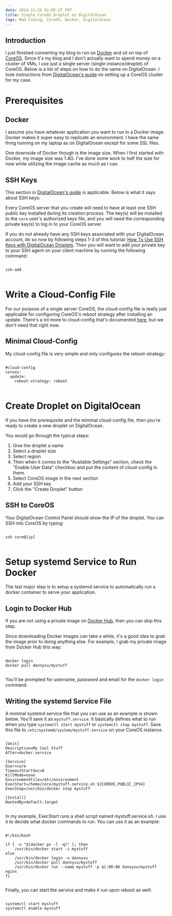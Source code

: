 ```yaml
---
date: 2014-11-26 01:05:27 PST
title: Single CoreOS Droplet on DigitalOcean
tags: Mad Coding, CoreOS, Docker, DigitalOcean
---
```

**Introduction**
----------------

I just finished converting my blog to run on [Docker][1] and sit on top of
[CoreOS][2]. Since it's my blog and I don't actually want to spend money on a
cluster of VMs, I use just a single server (single instance/droplet) of CoreOS.
Below is a list of steps on how to do the same on DigitalOcean. I took
instructions from [DigitalOcean's guide][3] on setting up a CoreOS cluster for
my case.

**Prerequisites**
=================

**Docker**
----------
I assume you have whatever application you want to run in a Docker image.
Docker makes it super easy to replicate an environment. I have the same thing
running on my laptop as on DigitalOcean except for some SSL files.

One downside of Docker though is the image size. When I first started with
Docker, my image size was 1.4G. I've done some work to half the size for now
while utilizing the image cache as much as I can.

**SSH Keys**
------------
This section in [DigitalOcean's guide][3] is applicable. Below is what it says
about SSH keys:

Every CoreOS server that you create will need to have at least one SSH public
key installed during its creation process. The key(s) will be installed to the
`core` user's authorized keys file, and you will need the corresponding private
key(s) to log in to your CoreOS server.

If you do not already have any SSH keys associated with your DigitalOcean
account, do so now by following steps 1-3 of this tutorial: [How To Use SSH
Keys with DigitalOcean Droplets][4]. Then you will want to add your private key
to your SSH agent on your client machine by running the following command:

<pre><code class="bash">
ssh-add

</code></pre>

**Write a Cloud-Config File**
=============================
For our purpose of a single server CoreOS, the cloud-config file is really just
applicable for configuring CoreOS's reboot strategy after installing an update.
There's a lot more to cloud-config that's documented [here][5], but we don't
need that right now.

**Minimal Cloud-Config**
------------------------
My cloud-config file is very simple and only configures the reboot-strategy:

<pre><code class="ini">
#cloud-config
coreos:
  update:
    reboot-strategy: reboot

</code></pre>

**Create Droplet on DigitalOcean**
==================================
If you have the prerequisite and the minimal cloud-config file, then you're
ready to create a new droplet on DigitalOcean.

You would go through the typical steps:

1. Give the droplet a name
1. Select a droplet size
1. Select region
1. Then when it comes to the "Available Settings" section, check the "Enable
   User Data" checkbox and put the content of cloud-config in there.
1. Select CoreOS image in the next section
1. Add your SSH key
1. Click the "Create Droplet" button

**SSH to CoreOS**
-----------------
Your DigitalOcean Control Panel should show the IP of the droplet. You can SSH
into CoreOS by typing:

<pre><code class="bash">
ssh core@[ip]

</code></pre>

**Setup systemd Service to Run Docker**
=======================================
The last major step is to setup a systemd service to automatically run a docker
container to serve your application.

**Login to Docker Hub**
-----------------------
If you are not using a private image on [Docker Hub][6], then you can skip this
step.

Since downloading Docker images can take a while, it's a good idea to grab the
image prior to doing anything else. For example, I grab my private image from
Docker Hub this way:

<pre><code class="bash">
docker login
docker pull dannysu/mystuff

</code></pre>

You'll be prompted for username, password and email for the `docker login`
command.

**Writing the systemd Service File**
------------------------------------
A minimal systemd service file that you can use as an example is shown below.
You'll save it as `mystuff.service`. It basically defines what to run when you
type `systemctl start mystuff` or `systemctl stop mystuff`. Save this file to
`/etc/systemd/system/mystuff.service` on your CoreOS instance.

<pre><code class="ini">
[Unit]
Description=My Cool Stuff
After=docker.service

[Service]
User=core
TimeoutStartSec=0
KillMode=none
EnvironmentFile=/etc/environment
ExecStart=/home/core/mystuff.service.sh ${COREOS_PUBLIC_IPV4}
ExecStop=/usr/bin/docker stop mystuff

[Install]
WantedBy=default.target

</code></pre>

In my example, ExecStart runs a shell script named mystuff.service.sh. I use it
to decide what docker commands to run. You can use it as an example:

<pre><code class="bash">
#!/bin/bash

if [ -n "$(docker ps -l -q)" ]; then
    /usr/bin/docker start -i mystuff
else
    /usr/bin/docker login -u dannysu
    /usr/bin/docker pull dannysu/mystuff
    /usr/bin/docker run --name mystuff -p $1:80:80 dannysu/mystuff nginx
fi

</code></pre>

Finally, you can start the service and make it run upon reboot as well:

<pre><code class="html">
systemctl start mystuff
systemctl enable mystuff

</code></pre>


  [1]: https://www.docker.com/
  [2]: https://coreos.com/
  [3]: https://www.digitalocean.com/community/tutorials/how-to-set-up-a-coreos-cluster-on-digitalocean
  [4]: https://www.digitalocean.com/community/tutorials/how-to-use-ssh-keys-with-digitalocean-droplets
  [5]: https://coreos.com/docs/cluster-management/setup/cloudinit-cloud-config/
  [6]: https://hub.docker.com
